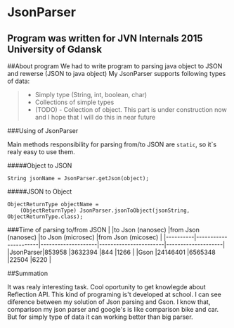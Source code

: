 # JsonParser
Program was written for JVN Internals 2015 University of Gdansk
----


##About program
We had to write program to parsing java object to JSON and rewerse (JSON to java object)
My JsonParser supports following types of data:
>- Simply type (String, int, boolean, char)
>- Collections of simple types
>- (TODO) - Collection of object. This part is under construction now and I hope that I will do this in near future

###Using of JsonParser

Main methods responsibility for parsing from/to JSON are ```static```, so it`s realy easy to use them.

#####Object to JSON
```
String jsonName = JsonParser.getJson(object);
```


#####JSON to Object
```
ObjectReturnType objectName = 
    (ObjectReturnType) JsonParser.jsonToObject(jsonString, ObjectReturnType.class);
```


###Time of parsing to/from JSON
|          |to Json (nanosec)     |from Json (nanosec) |to Json (microsec)     |from Json (micosec) |
|----------|----------------------|--------------------|-----------------------|--------------------|
|JsonParser|853958                |3632394             |844                    |1266                |
|Gson      |24146401              |6565348             |22504                  |6220                |




##Summation

It was realy interesting task. Cool oportunity to get knowlegde about Reflection API. This kind of programing is't developed at school. I can see diference between
my solution of Json parsing and Gson. I know that, comparison my json parser and google's is like comparison bike and car. But for simply type of data it can working better than big parser. 
